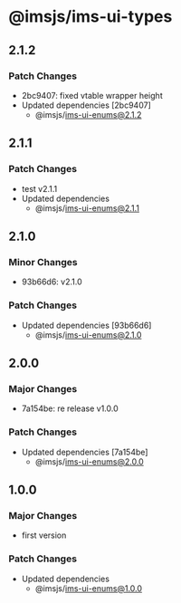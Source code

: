 # @imsjs/ims-ui-types

## 2.1.2

### Patch Changes

- 2bc9407: fixed vtable wrapper height
- Updated dependencies [2bc9407]
  - @imsjs/ims-ui-enums@2.1.2

## 2.1.1

### Patch Changes

- test v2.1.1
- Updated dependencies
  - @imsjs/ims-ui-enums@2.1.1

## 2.1.0

### Minor Changes

- 93b66d6: v2.1.0

### Patch Changes

- Updated dependencies [93b66d6]
  - @imsjs/ims-ui-enums@2.1.0

## 2.0.0

### Major Changes

- 7a154be: re release v1.0.0

### Patch Changes

- Updated dependencies [7a154be]
  - @imsjs/ims-ui-enums@2.0.0

## 1.0.0

### Major Changes

- first version

### Patch Changes

- Updated dependencies
  - @imsjs/ims-ui-enums@1.0.0
